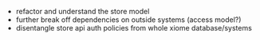 
- refactor and understand the store model
- further break off dependencies on outside systems (access model?)
- disentangle store api auth policies from whole xiome database/systems

